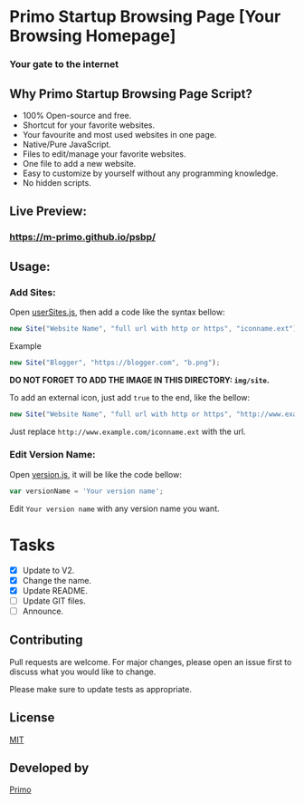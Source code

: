 # Primo Startup Browsing Page [Your Browsing Homepage]
### Your gate to the internet

## Why Primo Startup Browsing Page Script?
- 100% Open-source and free.
- Shortcut for your favorite websites.
- Your favourite and most used websites in one page.
- Native/Pure JavaScript.
- Files to edit/manage your favorite websites.
- One file to add a new website.
- Easy to customize by yourself without any programming knowledge.
- No hidden scripts.

## Live Preview:
### https://m-primo.github.io/psbp/

## Usage:
### Add Sites:
Open [userSites.js](userSites.js), then add a code like the syntax bellow:
```javascript
new Site("Website Name", "full url with http or https", "iconname.ext");
```
Example
```javascript
new Site("Blogger", "https://blogger.com", "b.png");
```
**DO NOT FORGET TO ADD THE IMAGE IN THIS DIRECTORY: `img/site`.**

To add an external icon, just add `true` to the end, like the bellow:
```javascript
new Site("Website Name", "full url with http or https", "http://www.example.com/iconname.ext", true);
```
Just replace `http://www.example.com/iconname.ext` with the url.

### Edit Version Name:
Open [version.js](version.js), it will be like the code bellow:
```javascript
var versionName = 'Your version name';
```
Edit `Your version name` with any version name you want.

# Tasks
- [x] Update to V2.
- [x] Change the name.
- [x] Update README.
- [ ] Update GIT files.
- [ ] Announce.

## Contributing
Pull requests are welcome. For major changes, please open an issue first to discuss what you would like to change.

Please make sure to update tests as appropriate.

## License
[MIT](https://choosealicense.com/licenses/mit/)

## Developed by
[Primo](https://mp-primo.blogspot.com/primo)
